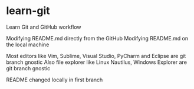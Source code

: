 # learn-git
Learn Git and GitHub workflow

Modifying README.md directly from the GitHub
Modifying README.md on the local machine

Most editors like Vim, Sublime, Visual Studio, PyCharm and Eclipse are git branch gnostic
Also file explorer like Linux Nautilus, Windows Explorer are git branch gnostic

README changed locally in first branch
